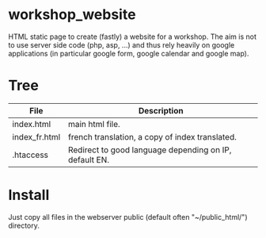 # workshop_website

HTML static page to create (fastly) a website for a workshop.
The aim is not to use server side code (php, asp, ...) and thus rely
heavily on google applications (in particular google form,
google calendar and google map).

# Tree

File|   Description
--- | ---
index.html | main html file.
index_fr.html | french translation, a copy of index translated.
.htaccess | Redirect to good language depending on IP, default EN.


# Install

Just copy all files in the webserver public (default often "~/public_html/") directory.
